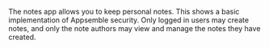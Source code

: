 The notes app allows you to keep personal notes. This shows a basic implementation of Appsemble
security. Only logged in users may create notes, and only the note authors may view and manage the
notes they have created.
